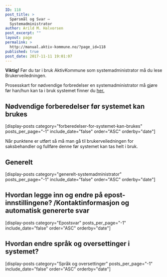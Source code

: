 ```yaml
---
ID: 118
post_title: >
  Spørsmål og Svar –
  Systemadministrator
author: Arild M. Halvorsen
post_excerpt: ""
layout: page
permalink: >
  http://manual.aktiv-kommune.no/?page_id=118
published: true
post_date: 2017-11-11 19:01:07
---
```

**Viktig!** Før du tar i bruk AktivKommune som systemadministrator må du lese Brukerveiledningen.

Prosesskart for nødvendige forbredelser en systemadministrator må gjøre før han/hun kan ta i bruk systemet finner du [her.](http://manual.aktiv-kommune.no/wp-content/uploads/2018/01/Aktivkommune-prosesskart-for-nødvendige-forberedelser-for-systemadministrator-før-oppstart-PDF-3.pdf)

## Nødvendige forberedelser før systemet kan brukes 
[display-posts category="forberedelser-for-systemet-kan-brukes" posts_per_page="-1" include_date="false" order="ASC" orderby="date"]

Når punktene er utført så må man gå til brukerveiledningen for saksbehandler og fullføre denne før systemet kan tas helt i bruk.


## Generelt
[display-posts category="generelt-systemadministrator" posts_per_page="-1" include_date="false" order="ASC" orderby="date"]


## Hvordan legge inn og endre på epost-innstillingene? /Kontaktinformasjon og automatisk genererte svar
[display-posts category="Epostsvar" posts_per_page="-1" include_date="false" order="ASC" orderby="date"]


## Hvordan endre språk og oversettinger i systemet? 
[display-posts category="Språk og oversettinger" posts_per_page="-1" include_date="false" order="ASC" orderby="date"]